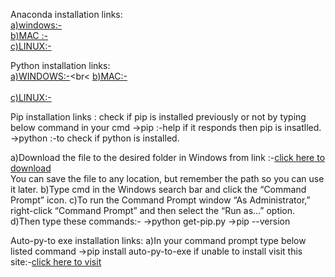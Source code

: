 Anaconda installation links:<br>
        [a)windows:-](https://repo.anaconda.com/archive/Anaconda3-2019.10-Windows-x86_64.exe)<br>
        [b)MAC :-](https://repo.anaconda.com/archive/Anaconda3-2019.10-MacOSX-x86_64.pkg)<br>
        [c)LINUX:-](https://repo.anaconda.com/archive/Anaconda3-2019.10-Linux-x86_64.sh)

Python installation links:   
        [a)WINDOWS:-](https://www.python.org/ftp/python/3.8.2/python-3.8.2.exe)<br<
        [b)MAC:-](https://www.python.org/ftp/python/3.8.2/python-3.8.2-macosx10.9.pkg)  <br>      
        [c)LINUX:-](https://www.python.org/ftp/python/3.8.2/Python-3.8.2.tgz)
             
Pip installation links :
    check if pip is installed previously or not by typing below command in your cmd
    ->pip :-help if it responds then pip is insatlled.
    ->python  :-to check if python is installed.
    
  a)Download the file to the desired folder in Windows from link :-[click here to download](https://bootstrap.pypa.io/get-pip.py)   
    You can save the file to any location, 
    but remember the path so you can use it later.
  b)Type cmd in the Windows search bar and click the “Command Prompt” icon.
  c)To run the Command Prompt window “As Administrator,” right-click “Command Prompt” and then select the “Run as…” option.
  d)Then type these commands:-
   ->python get-pip.py
   ->pip --version   

Auto-py-to exe installation links:
a)In your command prompt type below listed command 
 ->pip install auto-py-to-exe
if unable to install visit this site:-[click here to visit](https://pypi.org/project/auto-py-to-exe/)
